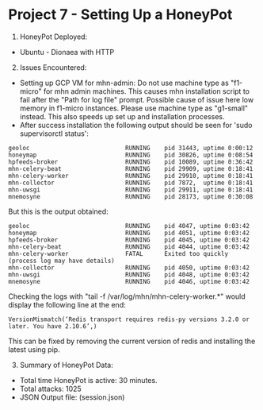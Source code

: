 # Project 7 - Setting Up a HoneyPot

1. HoneyPot Deployed:
 - Ubuntu - Dionaea with HTTP

2. Issues Encountered:
 - Setting up GCP VM for mhn-admin: Do not use machine type as "f1-micro" for mhn admin machines. This causes mhn installation script to fail after the "Path for log file" prompt. Possible cause of issue here low memory in f1-micro instances. Please use machine type as "g1-small" instead. This also speeds up set up and installation processes.
 - After success installation the following output should be seen for 'sudo supervisorctl status':
 ```
geoloc                           RUNNING    pid 31443, uptime 0:00:12
honeymap                         RUNNING    pid 30826, uptime 0:08:54
hpfeeds-broker                   RUNNING    pid 10089, uptime 0:36:42
mhn-celery-beat                  RUNNING    pid 29909, uptime 0:18:41
mhn-celery-worker                RUNNING    pid 29910, uptime 0:18:41
mhn-collector                    RUNNING    pid 7872,  uptime 0:18:41
mhn-uwsgi                        RUNNING    pid 29911, uptime 0:18:41
mnemosyne                        RUNNING    pid 28173, uptime 0:30:08
 ```
 But this is the output obtained:
 ```
geoloc                           RUNNING    pid 4047, uptime 0:03:42
honeymap                         RUNNING    pid 4051, uptime 0:03:42
hpfeeds-broker                   RUNNING    pid 4045, uptime 0:03:42
mhn-celery-beat                  RUNNING    pid 4044, uptime 0:03:42
mhn-celery-worker                FATAL      Exited too quickly (process log may have details)
mhn-collector                    RUNNING    pid 4050, uptime 0:03:42
mhn-uwsgi                        RUNNING    pid 4048, uptime 0:03:42
mnemosyne                        RUNNING    pid 4046, uptime 0:03:42
 ```
 Checking the logs with "tail -f /var/log/mhn/mhn-celery-worker.*" would display the following line at the end:
 ```
 VersionMismatch(‘Redis transport requires redis-py versions 3.2.0 or later. You have 2.10.6’,)
 ```
 This can be fixed by removing the current version of redis and installing the latest using pip.

3. Summary of HoneyPot Data:
 - Total time HoneyPot is active: 30 minutes.
 - Total attacks: 1025
 - JSON Output file: (session.json)
